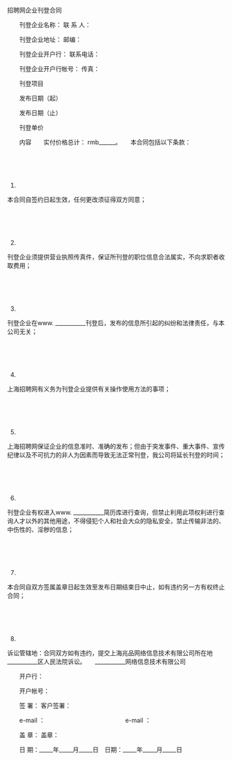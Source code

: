 



招聘网企业刊登合同



 

　　刊登企业名称： 联 系 人：

　　刊登企业地址： 邮编：

　　刊登企业开户行： 联系电话：

　　刊登企业开户行帐号： 传真：　　

　　刊登项目

　　发布日期（起）

　　发布日期（止）

　　刊登单价

　　内容　　实付价格总计： rmb______。　　本合同包括以下条款：

　　

　　

1. 
本合同自签约日起生效，任何更改须征得双方同意；

　　

　　

2. 
刊登企业须提供营业执照传真件，保证所刊登的职位信息合法属实，不向求职者收取费用；

　　

　　

3. 
刊登企业在www. ___________刊登后，发布的信息所引起的纠纷和法律责任，与本公司无关；

　　

　　

4. 
上海招聘网有义务为刊登企业提供有关操作使用方法的事项；

　　

　　

5. 
上海招聘网保证企业的信息准时、准确的发布；但由于突发事件、重大事件、宣传纪律以及不可抗力的非人为因素而导致无法正常刊登，我公司将延长刊登的时间；

　　

　　

6. 
刊登企业有权进入www. ___________简历库进行查询，但禁止利用此项权利进行查询人才以外的其他用途，不得侵犯个人和社会大众的隐私安全，禁止传输非法的、中伤性的、淫秽的信息；

　　

　　

7. 
本合同自双方签属盖章日起生效至发布日期结束日中止，如有违约另一方有权终止合同；

　　

　　

8. 
诉讼管辖地：合同双方如有违约，提交上海兆品网络信息技术有限公司所在地___________区人民法院诉讼。　　___________网络信息技术有限公司

　　开户行：

　　开户帐号：　　

　　签 署： 客户签署：

　　e-mail ：　　　　　　　　　　　　　 e-mail ：

　　盖 章： 盖章：

　　日 期：_____年_____月_____日　日期：_____年_____月_____日